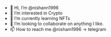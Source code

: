 - 👋 Hi, I’m @nishann1996
- 👀 I’m interested in Crypto
- 🌱 I’m currently learning NFTs
- 💞️ I’m looking to collaborate on anything I like.
- 📫 How to reach me @nisham1996 -> telegram

<!---
nishann1996/nishann1996 is a ✨ special ✨ repository because its `README.md` (this file) appears on your GitHub profile.
You can click the Preview link to take a look at your changes.
--->
